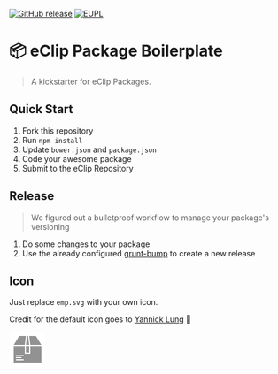 [![GitHub release](https://img.shields.io/github/release/eClip-/mp.svg)](https://github.com/eClip-/mp/releases)
[![EUPL](https://raw.github.com/eClip-/EUPL-badge/master/eupl_1.1.svg)](LICENSE.txt)

# :package: eClip Package Boilerplate

> A kickstarter for eClip Packages.

## Quick Start

1. Fork this repository
2. Run `npm install`
3. Update `bower.json` and `package.json`
4. Code your awesome package
5. Submit to the eClip Repository

## Release

> We figured out a bulletproof workflow to manage your package's versioning
 
1. Do some changes to your package
2. Use the already configured [grunt-bump](https://github.com/vojtajina/grunt-bump) to create a new release

## Icon

Just replace `emp.svg` with your own icon.

Credit for the default icon goes to [Yannick Lung](http://www.yanlu.de/) :cookie:

[![Icon](emp.svg)]()